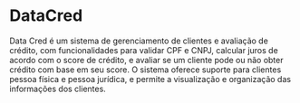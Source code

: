# DataCred
Data Cred é um sistema de gerenciamento de clientes e avaliação de crédito, com funcionalidades para validar CPF e CNPJ, calcular juros de acordo com o score de crédito, e avaliar se um cliente pode ou não obter crédito com base em seu score. O sistema oferece suporte para clientes pessoa física e pessoa jurídica, e permite a visualização e organização das informações dos clientes.

